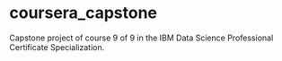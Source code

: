 # coursera_capstone
Capstone project of course 9 of 9 in the IBM Data Science Professional Certificate Specialization.
